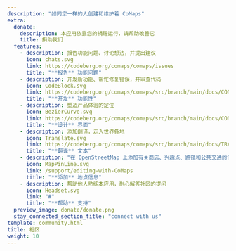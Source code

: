 ```yaml
---
description: "如同您一样的人创建和维护着 CoMaps"
extra:
  donate:
    description: 本应用依靠您的捐赠运行，请帮助改善它
    title: 捐助我们
  features:
    - description: 报告功能问题、讨论想法，并提出建议
      icon: chats.svg
      link: https://codeberg.org/comaps/comaps/issues
      title: "**报告** 功能问题"
    - description: 开发新功能、帮忙修复错误，并审查代码
      icon: CodeBlock.svg
      link: https://codeberg.org/comaps/comaps/src/branch/main/docs/CONTRIBUTING.md
      title: "**开发** 功能性"
    - description: 塑造产品体验的定位
      icon: BezierCurve.svg
      link: https://codeberg.org/comaps/comaps/src/branch/main/docs/CONTRIBUTING.md
      title: "**设计** 界面"
    - description: 添加翻译，走入世界各地
      icon: Translate.svg
      link: https://codeberg.org/comaps/comaps/src/branch/main/docs/TRANSLATIONS.md
      title: "**翻译** 文本"
    - description: "在 OpenStreetMap 上添加有关商店、兴趣点、路径和公共交通的信息"
      icon: MapPinLine.svg
      link: /support/editing-with-CoMaps
      title: "**添加** 地点信息"
    - description: 帮助他人熟练本应用，耐心解答社区的提问
      icon: Headset.svg
      link: "#"
      title: "**帮助** 支持"
  preview_image: donate/donate.png
  stay_connected_section_title: "connect with us"
template: community.html
title: 社区
weight: 10
---
```

